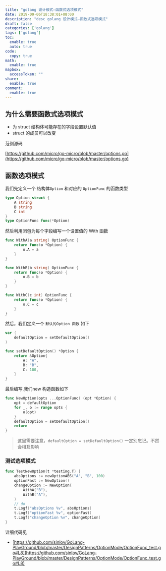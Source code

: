 ```yaml
---
title: "golang 设计模式–函数式选项模式"
date: 2019-09-06T18:38:01+08:00
description: "desc golang 设计模式–函数式选项模式"
draft: false
categories: ['golang']
tags: ['golang']
toc:
  enable: true
  auto: true
code:
  copy: true
math:
  enable: true
mapbox:
  accessToken: ""
share:
  enable: true
comment:
  enable: true
---
```


## 为什么需要函数式选项模式

- 为 struct 结构体可能存在的字段设置默认值
- struct 的成员可以改变

范例源码

[https://github.com/micro/go-micro/blob/master/options.go](https://github.com/micro/go-micro/blob/master/options.go)

## 函数选项模式

我们先定义一个 结构体`Option` 和对应的 `OptionFunc` 的函数类型

```go
type Option struct {
    A string
    B string
    C int
}
type OptionFunc func(*Option)
```

然后利用闭包为每个字段编写一个设置值的 With 函数

```go
func WithA(a string) OptionFunc {
    return func(o *Option) {
        o.A = a
    }
}

func WithB(b string) OptionFunc {
    return func(o *Option) {
        o.B = b
    }
}

func WithC(c int) OptionFunc {
    return func(o *Option) {
        o.C = c
    }
}
```

然后，我们定义一个 `默认的Option 函数` 如下

```go
var (
    defaultOption = setDefaultOption()
)

func setDefaultOption() *Option {
    return &Option{
        A: "A",
        B: "B",
        C: 100,
    }
}
```

最后编写,我们new 构造函数如下

```go
func NewOption(opts ...OptionFunc) (opt *Option) {
    opt = defaultOption
    for _, o := range opts {
        o(opt)
    }
    defaultOption = setDefaultOption()
    return
}
```

> 这里需要注意，`defaultOption = setDefaultOption()` 一定别忘记。不然会相互影响

### 测试选项模式

```go
func TestNewOption(t *testing.T) {
    absOptions := newOptionABS("A", "B", 100)
    optionFast := NewOption()
    changeOption := NewOption(
        WithA("B"),
        WithB("A"),
    )
    // do
    t.Logf("absOptions %v", absOptions)
    t.Logf("optionFast %v", optionFast)
    t.Logf("changeOption %v", changeOption)
}
```

详细代码见

- [https://github.com/sinlov/GoLang-PlayGround/blob/master/DesignPatterns/OptionMode/OptionFunc_test.go#L8](https://github.com/sinlov/GoLang-PlayGround/blob/master/DesignPatterns/OptionMode/OptionFunc_test.go#L8)
